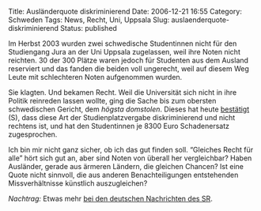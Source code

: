 Title: Ausländerquote diskriminierend
Date: 2006-12-21 16:55
Category: Schweden
Tags: News, Recht, Uni, Uppsala
Slug: auslaenderquote-diskriminierend
Status: published

Im Herbst 2003 wurden zwei schwedische Studentinnen nicht für den
Studiengang Jura an der Uni Uppsala zugelassen, weil ihre Noten nicht
reichten. 30 der 300 Plätze waren jedoch für Studenten aus dem Ausland
reserviert und das fanden die beiden voll ungerecht, weil auf diesem Weg
Leute mit schlechteren Noten aufgenommen wurden.

Sie klagten. Und bekamen Recht. Weil die Universität sich nicht in ihre
Politik reinreden lassen wollte, ging die Sache bis zum obersten
schwedischen Gericht, dem *högsta domstolen*. Dieses hat heute
[bestätigt](http://www.dn.se/DNet/jsp/polopoly.jsp?d=147&a=599320&previousRenderType=6)
(S), dass diese Art der Studienplatzvergabe diskriminierend und nicht
rechtens ist, und hat den Studentinnen je 8300 Euro Schadenersatz
zugesprochen.

Ich bin mir nicht ganz sicher, ob ich das gut finden soll. “Gleiches
Recht für alle” hört sich gut an, aber sind Noten von überall her
vergleichbar? Haben Ausländer, gerade aus ärmeren Ländern, die gleichen
Chancen? Ist eine Quote nicht sinnvoll, die aus anderen
Benachteiligungen entstehenden Missverhältnisse künstlich auszugleichen?

*Nachtrag:* Etwas mehr [bei den deutschen Nachrichten des
SR](http://www.sr.se/cgi-bin/International/nyhetssidor/artikel.asp?ProgramID=2108&Nyheter=&format=1&artikel=1106064).

